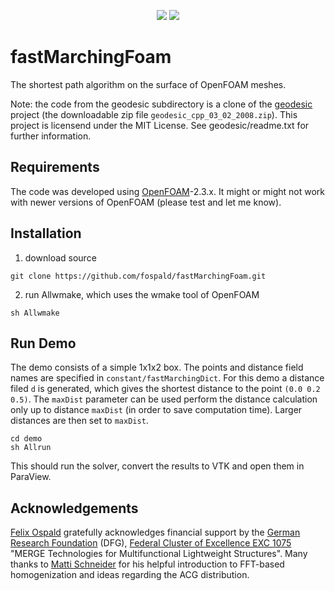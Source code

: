 <p align="center">
  <a href="LICENSE" alt="GPLv3 license"><img src="https://img.shields.io/badge/license-GPLv3-brightgreen.svg" /></a>
  <a href="#" alt="no warranty"><img src="https://img.shields.io/badge/warranty-no-red.svg" /></a>
</p>

# fastMarchingFoam

The shortest path algorithm on the surface of OpenFOAM meshes. 

Note: the code from the geodesic subdirectory is a clone of the [geodesic](https://code.google.com/archive/p/geodesic) project (the downloadable zip file `geodesic_cpp_03_02_2008.zip`). This project is licensend under the MIT License. See geodesic/readme.txt for further information.


## Requirements

The code was developed using [OpenFOAM](https://www.openfoam.com/)-2.3.x.
It might or might not work with newer versions of OpenFOAM (please test and let me know).


## Installation

1. download source
```
git clone https://github.com/fospald/fastMarchingFoam.git
```
2. run Allwmake, which uses the wmake tool of OpenFOAM
```
sh Allwmake
```


## Run Demo

The demo consists of a simple 1x1x2 box. The points and distance field names are specified in `constant/fastMarchingDict`.
For this demo a distance filed `d` is generated, which gives the shortest distance to the point `(0.0 0.2 0.5)`. The `maxDist` parameter can be used perform the distance calculation only up to distance `maxDist` (in order to save computation time). Larger distances are then set to `maxDist`.
```
cd demo
sh Allrun
```
This should run the solver, convert the results to VTK and open them in ParaView.


## Acknowledgements

[Felix Ospald](https://www.tu-chemnitz.de/mathematik/part_dgl/people/ospald) gratefully acknowledges financial support by the [German Research Foundation](http://www.dfg.de/en/) (DFG), [Federal Cluster of Excellence EXC 1075](https://www.tu-chemnitz.de/MERGE/) "MERGE Technologies for Multifunctional Lightweight Structures". Many thanks to [Matti Schneider](https://www.itm.kit.edu/cm/287_3957.php) for his helpful introduction to FFT-based homogenization and ideas regarding the ACG distribution.

